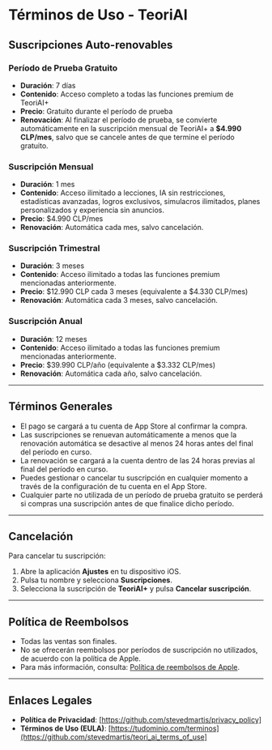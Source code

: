 # Términos de Uso - TeoriAI

## Suscripciones Auto-renovables

### Período de Prueba Gratuito
- **Duración**: 7 días  
- **Contenido**: Acceso completo a todas las funciones premium de TeoriAI+  
- **Precio**: Gratuito durante el período de prueba  
- **Renovación**: Al finalizar el período de prueba, se convierte automáticamente en la suscripción mensual de TeoriAI+ a **$4.990 CLP/mes**, salvo que se cancele antes de que termine el período gratuito.

### Suscripción Mensual
- **Duración**: 1 mes  
- **Contenido**: Acceso ilimitado a lecciones, IA sin restricciones, estadísticas avanzadas, logros exclusivos, simulacros ilimitados, planes personalizados y experiencia sin anuncios.  
- **Precio**: $4.990 CLP/mes  
- **Renovación**: Automática cada mes, salvo cancelación.

### Suscripción Trimestral
- **Duración**: 3 meses  
- **Contenido**: Acceso ilimitado a todas las funciones premium mencionadas anteriormente.  
- **Precio**: $12.990 CLP cada 3 meses (equivalente a $4.330 CLP/mes)  
- **Renovación**: Automática cada 3 meses, salvo cancelación.

### Suscripción Anual
- **Duración**: 12 meses  
- **Contenido**: Acceso ilimitado a todas las funciones premium mencionadas anteriormente.  
- **Precio**: $39.990 CLP/año (equivalente a $3.332 CLP/mes)  
- **Renovación**: Automática cada año, salvo cancelación.

---

## Términos Generales
- El pago se cargará a tu cuenta de App Store al confirmar la compra.  
- Las suscripciones se renuevan automáticamente a menos que la renovación automática se desactive al menos 24 horas antes del final del período en curso.  
- La renovación se cargará a la cuenta dentro de las 24 horas previas al final del período en curso.  
- Puedes gestionar o cancelar tu suscripción en cualquier momento a través de la configuración de tu cuenta en el App Store.  
- Cualquier parte no utilizada de un período de prueba gratuito se perderá si compras una suscripción antes de que finalice dicho período.

---

## Cancelación
Para cancelar tu suscripción:  
1. Abre la aplicación **Ajustes** en tu dispositivo iOS.  
2. Pulsa tu nombre y selecciona **Suscripciones**.  
3. Selecciona la suscripción de **TeoriAI+** y pulsa **Cancelar suscripción**.

---

## Política de Reembolsos
- Todas las ventas son finales.  
- No se ofrecerán reembolsos por períodos de suscripción no utilizados, de acuerdo con la política de Apple.  
- Para más información, consulta: [Política de reembolsos de Apple](https://support.apple.com/es-cl/HT204084).

---

## Enlaces Legales
- **Política de Privacidad**: [https://github.com/stevedmartis/privacy_policy] 
- **Términos de Uso (EULA)**: [https://tudominio.com/terminos](https://github.com/stevedmartis/teori_ai_terms_of_use]
